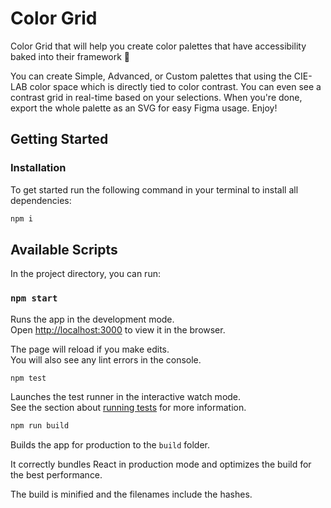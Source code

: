 # Color Grid

Color Grid that will help you create color palettes that have accessibility baked into their framework 🤘

You can create Simple, Advanced, or Custom palettes that using the CIE-LAB color space which is directly tied to color contrast. You can even see a contrast grid in real-time based on your selections. When you're done, export the whole palette as an SVG for easy Figma usage. Enjoy!

## Getting Started

### Installation

To get started run the following command in your terminal to install all dependencies:

```bash
npm i
```

## Available Scripts

In the project directory, you can run:

### `npm start`

Runs the app in the development mode.\
Open [http://localhost:3000](http://localhost:3000) to view it in the browser.

The page will reload if you make edits.\
You will also see any lint errors in the console.

```bash
npm test
```

Launches the test runner in the interactive watch mode.\
See the section about [running tests](https://facebook.github.io/create-react-app/docs/running-tests) for more information.

```bash
npm run build
```

Builds the app for production to the `build` folder.

It correctly bundles React in production mode and optimizes the build for the best performance.

The build is minified and the filenames include the hashes.
